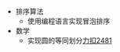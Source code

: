 - 排序算法
    - 使用编程语言实现冒泡排序
- 数学
    - 实现圆的等同划分[力扣2481](https://leetcode.cn/problems/minimum-cuts-to-divide-a-circle/)
